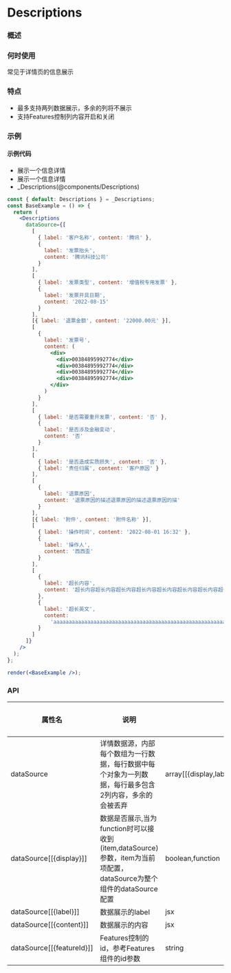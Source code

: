 # Descriptions

### 概述

### 何时使用

常见于详情页的信息展示

### 特点

- 最多支持两列数据展示，多余的列将不展示
- 支持Features控制列内容开启和关闭

### 示例

#### 示例代码

- 展示一个信息详情
- 展示一个信息详情
- \_Descriptions(@components/Descriptions)

```jsx
const { default: Descriptions } = _Descriptions;
const BaseExample = () => {
  return (
    <Descriptions
      dataSource={[
        [
          { label: '客户名称', content: '腾讯' },
          {
            label: '发票抬头',
            content: '腾讯科技公司'
          }
        ],
        [
          { label: '发票类型', content: '增值税专用发票' },
          {
            label: '发票开具日期',
            content: '2022-08-15'
          }
        ],
        [{ label: '退票金额', content: '22000.00元' }],
        [
          {
            label: '发票号',
            content: (
              <div>
                <div>00384895992774</div>
                <div>00384895992774</div>
                <div>00384895992774</div>
                <div>00384895992774</div>
              </div>
            )
          }
        ],
        [
          { label: '是否需要重开发票', content: '否' },
          {
            label: '是否涉及金融变动',
            content: '否'
          }
        ],
        [
          { label: '是否造成实质损失', content: '否' },
          { label: '责任归属', content: '客户原因' }
        ],
        [
          {
            label: '退票原因',
            content: '退票原因的描述退票原因的描述退票原因的描'
          }
        ],
        [{ label: '附件', content: '附件名称' }],
        [
          { label: '操作时间', content: '2022-08-01 16:32' },
          {
            label: '操作人',
            content: '西西歪'
          }
        ],
        [
          {
            label: '超长内容',
            content: '超长内容超长内容超长内容超长内容超长内容超长内容超长内容超长内容超长内容超长内容超长内容超长内容超长内容超长内容超长内容超长内容超长内容超长内容超长内容超长内容超长内容超长内容'
          },
          {
            label: '超长英文',
            content:
              'aaaaaaaaaaaaaaaaaaaaaaaaaaaaaaaaaaaaaaaaaaaaaaaaaaaaaaaaaaaaaaaaaaaaaaaaaaaaaaaaaaaaaaaaaaaaaaaaaaaaaaaaaaaaaaaaaaaaaaaaaaaaaaaaaaaaaaaaaaaaaaaaaaaaaaaaaaaaaaaaaaaaaaaaaaaaaaaaaaaaaaaaaaaaaaaaaaaaaaaaaaaaaaaaaaaaaaaaaaaaaaaaaaaaaaaaaaaaaaaaaaaaaaaaaaaaaaaaaaaaaaaaaaaaaaaaaaaaaaaaaaaaaaaaaaaaaaaaaaaaaaaaaaaaaaaaaaaaaaaa'
          }
        ]
      ]}
    />
  );
};

render(<BaseExample />);
```

### API

| 属性名                    | 说明                                                                                                               | 类型                                       | 默认值 |
| ------------------------- | ------------------------------------------------------------------------------------------------------------------ | ------------------------------------------ | ------ |
| dataSource                | 详情数据源，内部每个数组为一行数据，每行数据中每个对象为一列数据，每行最多包含2列内容，多余的会被丢弃              | array[[{display,label,content,featureId}]] | -      |
| dataSource[[{display}]]   | 数据是否展示,当为function时可以接收到(item,dataSource)参数，item为当前项配置，dataSource为整个组件的dataSource配置 | boolean,function                           | true   |
| dataSource[[{label}]]     | 数据展示的label                                                                                                    | jsx                                        | -      |
| dataSource[[{content}]]   | 数据展示的内容                                                                                                     | jsx                                        | -      |
| dataSource[[{featureId}]] | Features控制的id，参考Features组件的id参数                                                                         | string                                     | -      |
